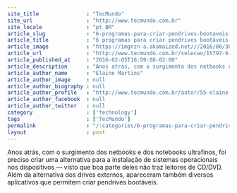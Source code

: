 ```yaml
---
site_title               : "TecMundo"
site_url                 : "http://www.tecmundo.com.br"
site_locale              : "pt_BR"
article_slug             : "6-programas-para-criar-pendrives-bootaveis-de-um-modo-simples-e-rapido"
article_title            : "6 programas para criar pendrives bootáveis de um modo simples e rápido"
article_image            : "https://imgnzn-a.akamaized.net///2016/06/30/30193423447770-t1200x480.jpg"
article_url              : "http://www.tecmundo.com.br/selecao/15797-6-programas-para-criar-pendrives-bootaveis.htm"
article_published_at     : "2016-02-05T16:59:08-02:00"
article_description      : "Anos atrás, com o surgimento dos netbooks e dos notebooks ultrafinos, foi preciso criar uma alternativa para a instalação de sistemas operacionais nos dispositivos — visto que boa parte deles não traz leitores de CD/DVD. Além da alternativa dos drives externos, apareceram também diversos aplicativos que permitem criar pendrives bootáveis."
article_author_name      : "Elaine Martins"
article_author_image     : null
article_author_biography : null
article_author_profile   : "http://www.tecmundo.com.br/autor/55-elaine-martins/"
article_author_facebook  : null
article_author_twitter   : null
category                 : ['technology']
tags                     : ['TecMundo']
permalink                : "/:categories/6-programas-para-criar-pendrives-bootaveis-de-um-modo-simples-e-rapido/"
layout                   : post
---
```


Anos atrás, com o surgimento dos netbooks e dos notebooks ultrafinos, foi preciso criar uma alternativa para a instalação de sistemas operacionais nos dispositivos — visto que boa parte deles não traz leitores de CD/DVD. Além da alternativa dos drives externos, apareceram também diversos aplicativos que permitem criar pendrives bootáveis.
